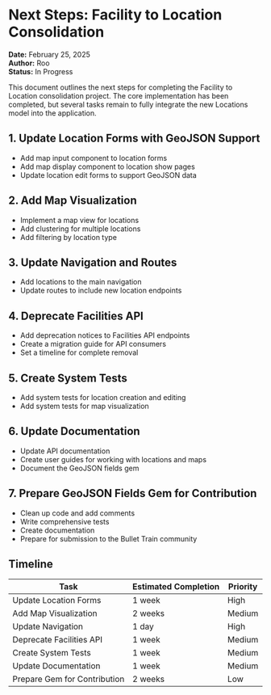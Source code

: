 # Next Steps: Facility to Location Consolidation

**Date:** February 25, 2025  
**Author:** Roo  
**Status:** In Progress  

This document outlines the next steps for completing the Facility to Location consolidation project. The core implementation has been completed, but several tasks remain to fully integrate the new Locations model into the application.

## 1. Update Location Forms with GeoJSON Support

- Add map input component to location forms
- Add map display component to location show pages
- Update location edit forms to support GeoJSON data

## 2. Add Map Visualization

- Implement a map view for locations
- Add clustering for multiple locations
- Add filtering by location type

## 3. Update Navigation and Routes

- Add locations to the main navigation
- Update routes to include new location endpoints

## 4. Deprecate Facilities API

- Add deprecation notices to Facilities API endpoints
- Create a migration guide for API consumers
- Set a timeline for complete removal

## 5. Create System Tests

- Add system tests for location creation and editing
- Add system tests for map visualization

## 6. Update Documentation

- Update API documentation
- Create user guides for working with locations and maps
- Document the GeoJSON fields gem

## 7. Prepare GeoJSON Fields Gem for Contribution

- Clean up code and add comments
- Write comprehensive tests
- Create documentation
- Prepare for submission to the Bullet Train community

## Timeline

| Task | Estimated Completion | Priority |
|------|----------------------|----------|
| Update Location Forms | 1 week | High |
| Add Map Visualization | 2 weeks | Medium |
| Update Navigation | 1 day | High |
| Deprecate Facilities API | 1 week | Medium |
| Create System Tests | 1 week | Medium |
| Update Documentation | 1 week | Medium |
| Prepare Gem for Contribution | 2 weeks | Low |
